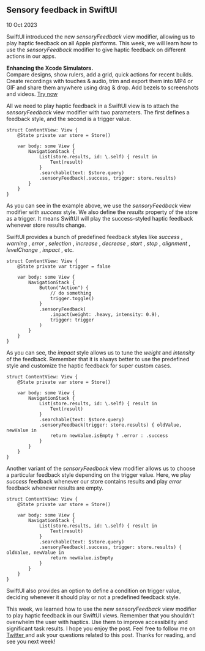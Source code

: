 ##  Sensory feedback in SwiftUI

10 Oct 2023

SwiftUI introduced the new _sensoryFeedback_ view modifier, allowing us to
play haptic feedback on all Apple platforms. This week, we will learn how to
use the _sensoryFeedback_ modifier to give haptic feedback on different
actions in our apps.

**Enhancing the Xcode Simulators.**  
Compare designs, show rulers, add a grid, quick actions for recent builds.
Create recordings with touches & audio, trim and export them into MP4 or GIF
and share them anywhere using drag & drop. Add bezels to screenshots and
videos. [ Try now ](https://gumroad.com/a/931293139/ftvbh)

All we need to play haptic feedback in a SwiftUI view is to attach the
_sensoryFeedback_ view modifier with two parameters. The first defines a
feedback style, and the second is a trigger value.

    
    
    struct ContentView: View {
        @State private var store = Store()
        
        var body: some View {
            NavigationStack {
                List(store.results, id: \.self) { result in
                    Text(result)
                }
                .searchable(text: $store.query)
                .sensoryFeedback(.success, trigger: store.results)
            }
        }
    }
    

As you can see in the example above, we use the _sensoryFeedback_ view
modifier with _success_ style. We also define the _results_ property of the
store as a trigger. It means SwiftUI will play the success-styled haptic
feedback whenever store results change.

SwiftUI provides a bunch of predefined feedback styles like _success_ ,
_warning_ , _error_ , _selection_ , _increase_ , _decrease_ , _start_ , _stop_
, _alignment_ , _levelChange_ , _impact_ , etc.

    
    
    struct ContentView: View {
        @State private var trigger = false
        
        var body: some View {
            NavigationStack {
                Button("Action") {
                    // do something
                    trigger.toggle()
                }
                .sensoryFeedback(
                    .impact(weight: .heavy, intensity: 0.9),
                    trigger: trigger
                )
            }
        }
    }
    

As you can see, the _impact_ style allows us to tune the _weight_ and
_intensity_ of the feedback. Remember that it is always better to use the
predefined style and customize the haptic feedback for super custom cases.

    
    
    struct ContentView: View {
        @State private var store = Store()
        
        var body: some View {
            NavigationStack {
                List(store.results, id: \.self) { result in
                    Text(result)
                }
                .searchable(text: $store.query)
                .sensoryFeedback(trigger: store.results) { oldValue, newValue in
                    return newValue.isEmpty ? .error : .success
                }
            }
        }
    }
    

Another variant of the _sensoryFeedback_ view modifier allows us to choose a
particular feedback style depending on the trigger value. Here, we play
_success_ feedback whenever our store contains results and play _error_
feedback whenever results are empty.

    
    
    struct ContentView: View {
        @State private var store = Store()
        
        var body: some View {
            NavigationStack {
                List(store.results, id: \.self) { result in
                    Text(result)
                }
                .searchable(text: $store.query)
                .sensoryFeedback(.success, trigger: store.results) { oldValue, newValue in
                    return newValue.isEmpty
                }
            }
        }
    }
    

SwiftUI also provides an option to define a condition on trigger value,
deciding whenever it should play or not a predefined feedback style.

This week, we learned how to use the new _sensoryFeedback_ view modifier to
play haptic feedback in our SwiftUI views. Remember that you shouldn’t
overwhelm the user with haptics. Use them to improve accessibility and
significant task results. I hope you enjoy the post. Feel free to follow me on
[ Twitter ](https://twitter.com/mecid) and ask your questions related to this
post. Thanks for reading, and see you next week!

